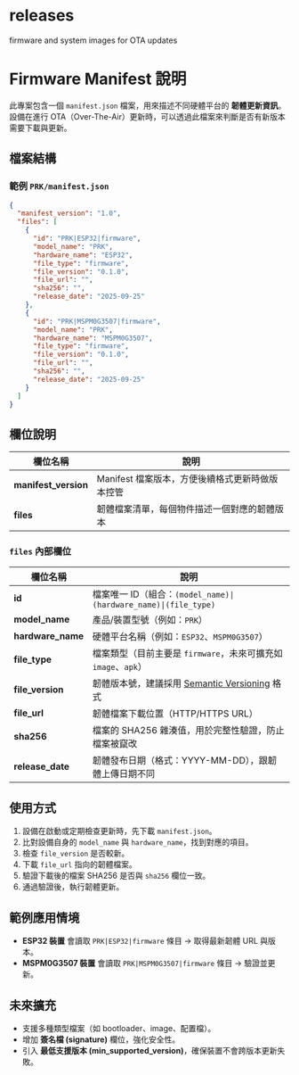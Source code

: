 # releases
firmware and system images for OTA updates


# Firmware Manifest 說明

此專案包含一個 `manifest.json` 檔案，用來描述不同硬體平台的 **韌體更新資訊**。  
設備在進行 OTA（Over-The-Air）更新時，可以透過此檔案來判斷是否有新版本需要下載與更新。


## 檔案結構

### 範例 `PRK/manifest.json`
```json
{
  "manifest_version": "1.0",
  "files": [
    {
      "id": "PRK|ESP32|firmware",
      "model_name": "PRK",
      "hardware_name": "ESP32",
      "file_type": "firmware",
      "file_version": "0.1.0",
      "file_url": "",
      "sha256": "",
      "release_date": "2025-09-25"
    },
    {
      "id": "PRK|MSPM0G3507|firmware",
      "model_name": "PRK",
      "hardware_name": "MSPM0G3507",
      "file_type": "firmware",
      "file_version": "0.1.0",
      "file_url": "",
      "sha256": "",
      "release_date": "2025-09-25"
    }
  ]
}
````

## 欄位說明

| 欄位名稱                  | 說明                                            |
| ------------------------ | ----------------------------------------------- |
| **manifest_version**     | Manifest 檔案版本，方便後續格式更新時做版本控管    |
| **files**                | 韌體檔案清單，每個物件描述一個對應的韌體版本        |

### `files` 內部欄位

| 欄位名稱            | 說明                                                                             |
| ------------------ | -------------------------------------------------------------------------------- |
| **id**             | 檔案唯一 ID（組合：`(model_name)\|(hardware_name)\|(file_type)`                    |
| **model_name**     | 產品/裝置型號（例如：`PRK`）                                                       |
| **hardware_name**  | 硬體平台名稱（例如：`ESP32`、`MSPM0G3507`）                                        |
| **file_type**      | 檔案類型（目前主要是 `firmware`，未來可擴充如 `image`、`apk`）                      |
| **file_version**   | 韌體版本號，建議採用 [Semantic Versioning](https://semver.org/lang/zh-TW/) 格式    |
| **file_url**       | 韌體檔案下載位置（HTTP/HTTPS URL）                                                 |
| **sha256**         | 檔案的 SHA256 雜湊值，用於完整性驗證，防止檔案被竄改                                 |
| **release_date**   | 韌體發布日期（格式：YYYY-MM-DD），跟韌體上傳日期不同                                  |


## 使用方式

1. 設備在啟動或定期檢查更新時，先下載 `manifest.json`。
2. 比對設備自身的 `model_name` 與 `hardware_name`，找到對應的項目。
3. 檢查 `file_version` 是否較新。
4. 下載 `file_url` 指向的韌體檔案。
5. 驗證下載後的檔案 SHA256 是否與 `sha256` 欄位一致。
6. 通過驗證後，執行韌體更新。


## 範例應用情境

* **ESP32 裝置** 會讀取 `PRK|ESP32|firmware` 條目 → 取得最新韌體 URL 與版本。
* **MSPM0G3507 裝置** 會讀取 `PRK|MSPM0G3507|firmware` 條目 → 驗證並更新。


## 未來擴充

* 支援多種類型檔案（如 bootloader、image、配置檔）。
* 增加 **簽名檔 (signature)** 欄位，強化安全性。
* 引入 **最低支援版本 (min_supported_version)**，確保裝置不會跨版本更新失敗。


